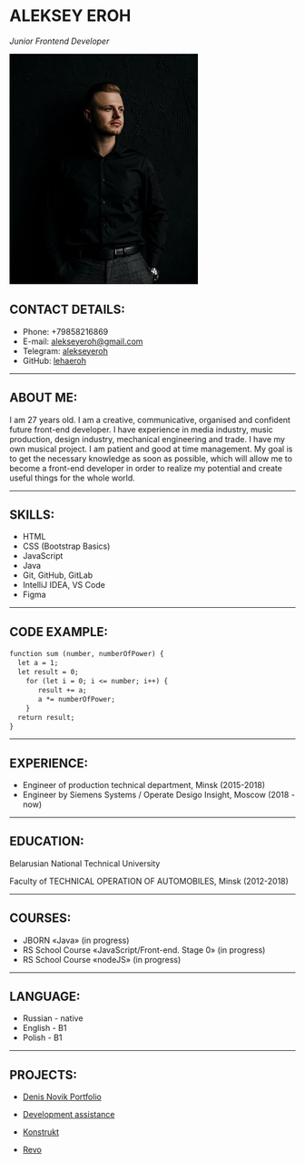 # **ALEKSEY EROH**
_Junior Frontend Developer_

![photo Aleksey Eroh](./DSC_9024.jpg)

## **CONTACT DETAILS:**

- Phone: +79858216869
- E-mail: alekseyeroh@gmail.com
- Telegram: [alekseyeroh](https://t.me/alekseyeroh)
- GitHub: [lehaeroh](https://github.com/lehaeroh)

---

## **ABOUT ME:**

I am 27 years old. I am a creative, communicative, organised and confident future front-end developer. I have experience in media industry, music production, design industry, mechanical engineering and trade. I have my own musical project. I am patient and good at time management. My goal is to get the necessary knowledge as soon as possible, which will allow me to become a front-end developer in order to realize my potential and create useful things for the whole world.

---

## **SKILLS:**

* HTML
* CSS (Bootstrap Basics)
* JavaScript
* Java
* Git, GitHub, GitLab
* IntelliJ IDEA, VS Code
* Figma

---

## **CODE EXAMPLE:**

```
function sum (number, numberOfPower) {
  let a = 1;
  let result = 0;
    for (let i = 0; i <= number; i++) {
       result += a;
       a *= numberOfPower;
    }
  return result;
}
```

---

## **EXPERIENCE:**

* Engineer of production technical department, Minsk (2015-2018)
* Engineer by Siemens Systems / Operate Desigo Insight, Moscow (2018 - now)

---

## **EDUCATION:**

Belarusian National Technical University

Faculty of TECHNICAL OPERATION OF AUTOMOBILES, Minsk (2012-2018)

---

## **COURSES:**

* JBORN «Java» (in progress)
* RS School Course «JavaScript/Front-end. Stage 0» (in progress)
* RS School Course «nodeJS» (in progress)

---

## **LANGUAGE:**

* Russian - native
* English - B1
* Polish - B1

---

## **PROJECTS:**

* [Denis Novik Portfolio](https://lehaeroh.github.io/Denis_Novik_Portfolio_site/)

* [Development assistance](https://lehaeroh.github.io/development_assistance_site/)

* [Konstrukt](https://lehaeroh.github.io/konstrukt_site/)

* [Revo](https://lehaeroh.github.io/revo_site/)